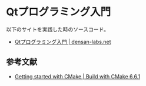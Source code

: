 # Qtプログラミング入門

以下のサイトを実践した時のソースコード。

- [Qtプログラミング入門 | densan-labs.net](https://densan-labs.net/tech/qt/)

## 参考文献

- [Getting started with CMake | Build with CMake 6.6.1](https://doc.qt.io/qt-6/cmake-get-started.html#building-a-c-gui-application)
